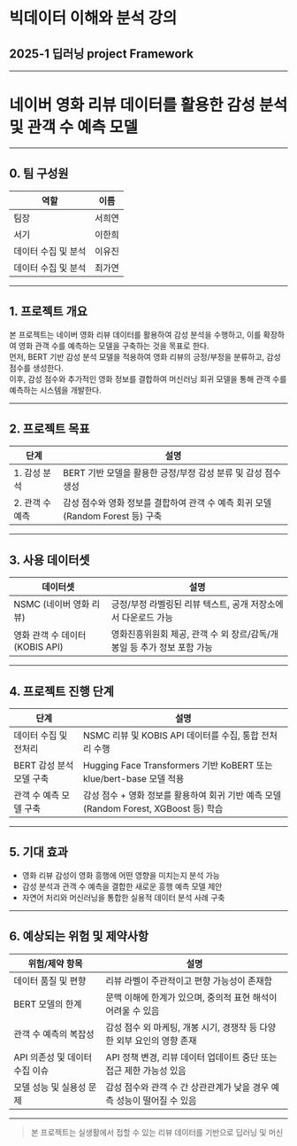 # 빅데이터 이해와 분석 강의
## 2025-1 딥러닝 project Framework
---


# 네이버 영화 리뷰 데이터를 활용한 감성 분석 및 관객 수 예측 모델

---

## 0. 팀 구성원

| 역할               | 이름   |
|------------------|--------|
| 팀장               | 서희연 |
| 서기               | 이한희 |
| 데이터 수집 및 분석 | 이유진 |
| 데이터 수집 및 분석 | 최가연 |

---

## 1. 프로젝트 개요

본 프로젝트는 네이버 영화 리뷰 데이터를 활용하여 감성 분석을 수행하고, 이를 확장하여 영화 관객 수를 예측하는 모델을 구축하는 것을 목표로 한다.  
먼저, BERT 기반 감성 분석 모델을 적용하여 영화 리뷰의 긍정/부정을 분류하고, 감성 점수를 생성한다.  
이후, 감성 점수와 추가적인 영화 정보를 결합하여 머신러닝 회귀 모델을 통해 관객 수를 예측하는 시스템을 개발한다.

---

## 2. 프로젝트 목표

| 단계              | 설명                                                                 |
|------------------|----------------------------------------------------------------------|
| 1. 감성 분석       | BERT 기반 모델을 활용한 긍정/부정 감성 분류 및 감성 점수 생성                  |
| 2. 관객 수 예측    | 감성 점수와 영화 정보를 결합하여 관객 수 예측 회귀 모델(Random Forest 등) 구축 |

---

## 3. 사용 데이터셋

| 데이터셋                       | 설명                                                                 |
|-------------------------------|----------------------------------------------------------------------|
| NSMC (네이버 영화 리뷰)        | 긍정/부정 라벨링된 리뷰 텍스트, 공개 저장소에서 다운로드 가능                     |
| 영화 관객 수 데이터 (KOBIS API) | 영화진흥위원회 제공, 관객 수 외 장르/감독/개봉일 등 추가 정보 포함 가능           |

---

## 4. 프로젝트 진행 단계

| 단계                     | 설명                                                                 |
|--------------------------|----------------------------------------------------------------------|
| 데이터 수집 및 전처리        | NSMC 리뷰 및 KOBIS API 데이터를 수집, 통합 전처리 수행                         |
| BERT 감성 분석 모델 구축    | Hugging Face Transformers 기반 KoBERT 또는 klue/bert-base 모델 적용         |
| 관객 수 예측 모델 구축      | 감성 점수 + 영화 정보를 활용하여 회귀 기반 예측 모델(Random Forest, XGBoost 등) 학습 |

---

## 5. 기대 효과

- 영화 리뷰 감성이 영화 흥행에 어떤 영향을 미치는지 분석 가능
- 감성 분석과 관객 수 예측을 결합한 새로운 흥행 예측 모델 제안
- 자연어 처리와 머신러닝을 통합한 실용적 데이터 분석 사례 구축

---

## 6. 예상되는 위험 및 제약사항

| 위험/제약 항목               | 설명                                                        |
|----------------------------|-------------------------------------------------------------|
| 데이터 품질 및 편향           | 리뷰 라벨이 주관적이고 편향 가능성이 존재함                              |
| BERT 모델의 한계            | 문맥 이해에 한계가 있으며, 중의적 표현 해석이 어려울 수 있음                    |
| 관객 수 예측의 복잡성         | 감성 점수 외 마케팅, 개봉 시기, 경쟁작 등 다양한 외부 요인의 영향 존재         |
| API 의존성 및 데이터 수집 이슈 | API 정책 변경, 리뷰 데이터 업데이트 중단 또는 접근 제한 가능성 있음              |
| 모델 성능 및 실용성 문제       | 감성 점수와 관객 수 간 상관관계가 낮을 경우 예측 성능이 떨어질 수 있음          |

---

> 본 프로젝트는 실생활에서 접할 수 있는 리뷰 데이터를 기반으로 딥러닝 및 머신
